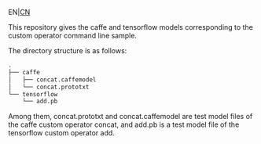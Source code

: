EN|[CN](Readme_cn.md)

This repository gives the caffe and tensorflow models corresponding to the custom operator command line sample.

The directory structure is as follows:

```bash
.
├── caffe
│   ├── concat.caffemodel
│   └── concat.prototxt
└── tensorflow
    └── add.pb
```

Among them, concat.prototxt and concat.caffemodel are test model files of the caffe custom operator concat, and add.pb is a test model file of the tensorflow custom operator add.
